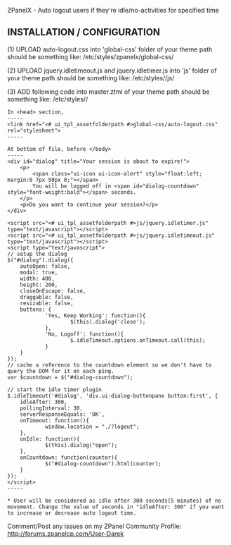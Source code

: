 ZPanelX - Auto logout users if they're idle/no-activities for specified time

INSTALLATION / CONFIGURATION
----------------------------
(1) UPLOAD auto-logout.css into 'global-css' folder of your theme
    path should be something like: /etc/styles/zpanelx/global-css/

(2) UPLOAD jquery.idletimeout.js and jquery.idletimer.js into 'js' folder of your theme
    path should be something like: /etc/styles/<your-theme-name>/js/

(3) ADD following code into master.ztml of your theme
    path should be something like: /etc/styles/<your-theme-name>/

    In <head> section,
    -----
	<link href="<# ui_tpl_assetfolderpath #>global-css/auto-logout.css" rel="stylesheet">
    -----

    At bottom of file, before </body>
    -----
    <div id="dialog" title="Your session is about to expire!">
        <p>
    	    <span class="ui-icon ui-icon-alert" style="float:left; margin:0 7px 50px 0;"></span>
            You will be logged off in <span id="dialog-countdown" style="font-weight:bold"></span> seconds.
        </p>
        <p>Do you want to continue your session?</p>
    </div>

    <script src="<# ui_tpl_assetfolderpath #>js/jquery.idletimer.js" type="text/javascript"></script>
    <script src="<# ui_tpl_assetfolderpath #>js/jquery.idletimeout.js" type="text/javascript"></script>
    <script type="text/javascript">
    // setup the dialog
    $("#dialog").dialog({
        autoOpen: false,
        modal: true,
        width: 400,
        height: 200,
        closeOnEscape: false,
        draggable: false,
        resizable: false,
        buttons: {
                'Yes, Keep Working': function(){
                        $(this).dialog('close');
                },
                'No, Logoff': function(){
                        $.idleTimeout.options.onTimeout.call(this);
                }
        }
    });
    // cache a reference to the countdown element so we don't have to query the DOM for it on each ping.
    var $countdown = $("#dialog-countdown");

    // start the idle timer plugin
    $.idleTimeout('#dialog', 'div.ui-dialog-buttonpane button:first', {
        idleAfter: 300,
        pollingInterval: 30,
        serverResponseEquals: 'OK',
        onTimeout: function(){
                window.location = "./?logout";
        },
        onIdle: function(){
                $(this).dialog("open");
        },
        onCountdown: function(counter){
                $("#dialog-countdown").html(counter);
        }
    });
    </script>
    -----

    * User will be considered as idle after 300 seconds(5 minutes) of no movement. Change the value of seconds in "idleAfter: 300" if you want to increase or decrease auto logout time.


Comment/Post any issues on my ZPanel Community Profile: http://forums.zpanelcp.com/User-Darek



